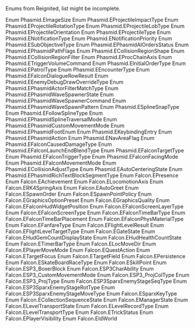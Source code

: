 Enums from Reignited, list might be incomplete.



Enum Phasmid.EImageSize
Enum Phasmid.EProjectileImpactType
Enum Phasmid.EProjectileRotationType
Enum Phasmid.EProjectileLobType
Enum Phasmid.EProjectileOrientation
Enum Phasmid.EProjectileType
Enum Phasmid.ENotificationType
Enum Phasmid.ENotificationPriority
Enum Phasmid.ESubObjectiveType
Enum Phasmid.EPhasmidAIOrdersStatus
Enum Phasmid.EPhasmidPathFlags
Enum Phasmid.ECollisionRegionShape
Enum Phasmid.ECollisionRegionFilter
Enum Phasmid.EProcChainAxis
Enum Phasmid.ETriggerVolumeCommand
Enum Phasmid.EInitialOrderType
Enum Phasmid.EPatrolType
Enum Phasmid.EEncounterType
Enum Phasmid.EFalconDialogueRowResult
Enum Phasmid.EEnemyDebugDrawOverrideType
Enum Phasmid.EPhasmidActorFilterMatchType
Enum Phasmid.EPhasmidWaveSpawnerState
Enum Phasmid.EPhasmidWaveSpawnerCommand
Enum Phasmid.EPhasmidWaveSpawnPattern
Enum Phasmid.ESplineSnapType
Enum Phasmid.EFollowSplineType
Enum Phasmid.EPhasmidSplineTraversalMode
Enum Phasmid.EPhasmidCustomMovementMode
Enum Phasmid.EPhasmidFootEnum
Enum Phasmid.EKeybindingEntry
Enum Phasmid.EPhasmidAction
Enum Phasmid.ENavAreaFlag
Enum Phasmid.EFalconCausedDamageType
Enum Phasmid.EFalconLaunchEndBlendType
Enum Phasmid.EFalconTargetType
Enum Phasmid.EFalconTriggerType
Enum Phasmid.EFalconFacingMode
Enum Phasmid.EFalconMovementMode
Enum Phasmid.ECollisionAdjustType
Enum Phasmid.EAutoCenteringState
Enum Phasmid.EPhasmidRichTextBlockSegmentType
Enum Falcon.EPresence
Enum Falcon.EAchievement
Enum Falcon.ELocomotionAxis
Enum Falcon.ERK4SpringAxis
Enum Falcon.EAutoGreet
Enum Falcon.ESpawnOrder
Enum Falcon.ESpawnPointPolicy
Enum Falcon.EGraphicsOptionPreset
Enum Falcon.EGraphicsQuality
Enum Falcon.EFalconHudWidgetPosition
Enum Falcon.EFalconScreenLayerType
Enum Falcon.EFalconScreenType
Enum Falcon.EFalconTimeBarType
Enum Falcon.EFalconTimeBarPlacement
Enum Falcon.EFalconPhysMaterialType
Enum Falcon.EFanfareType
Enum Falcon.EFlightLevelResult
Enum Falcon.EFlightLevelTargetType
Enum Falcon.EGateState
Enum Falcon.EHudGemCountDisplayState
Enum Falcon.EHudHealthCountState
Enum Falcon.ETimerBarType
Enum Falcon.ELocMoveDir
Enum Falcon.EPlayerMoveMode
Enum Falcon.EQuestAction
Enum Falcon.ETargetFocus
Enum Falcon.ETargetField
Enum Falcon.EPersistence
Enum Falcon.ESkateBoardRaceType
Enum Falcon.ESkillPoint
Enum Falcon.ESP3_BoxerBlock
Enum Falcon.ESP3CharAbility
Enum Falcon.ESP3_CustomMovementMode
Enum Falcon.ESP3_ProjColType
Enum Falcon.ESP3_ProjType
Enum Falcon.ESP3SparxEnemyStageSeqType
Enum Falcon.ESP3SparxEnemyStageRotType
Enum Falcon.ESP3SparxEnemyStageMoveType
Enum Falcon.ESparxKeyType
Enum Falcon.ECollectionSequenceState
Enum Falcon.EManagerState
Enum Falcon.ELevelTransportState
Enum Falcon.ELevelRecordType
Enum Falcon.ELevelTransportType
Enum Falcon.ETrickStatus
Enum Falcon.EPlayerVisibility
Enum Falcon.EIdWorld
